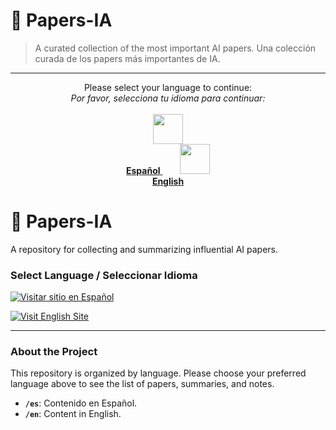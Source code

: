 # 🧠 Papers-IA

> A curated collection of the most important AI papers.
> Una colección curada de los papers más importantes de IA.

---

<p align="center">
  Please select your language to continue:
  <br>
  <em>Por favor, selecciona tu idioma para continuar:</em>
  <br>
  <br>
  <a href="./es/README.md">
    <img src="https://hatscripts.github.io/circle-flags/flags/es.svg" width="48">
    <br>
    <strong>Español</strong>
  </a>
  &nbsp;&nbsp;&nbsp;&nbsp;&nbsp;&nbsp;
  <a href="./en/README.md">
    <img src="https://hatscripts.github.io/circle-flags/flags/gb.svg" width="48">
    <br>
    <strong>English</strong>
  </a>
</p>


# 🤖 Papers-IA

A repository for collecting and summarizing influential AI papers.

### Select Language / Seleccionar Idioma

[![Visitar sitio en Español](https://img.shields.io/badge/Language-Español-blue?style=for-the-badge)](./es/README.md)

[![Visit English Site](https://img.shields.io/badge/Language-English-green?style=for-the-badge)](./en/README.md)

---

### About the Project

This repository is organized by language. Please choose your preferred language above to see the list of papers, summaries, and notes.

* **`/es`**: Contenido en Español.
* **`/en`**: Content in English.
